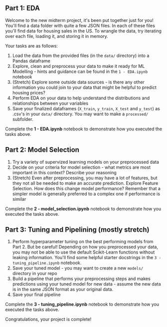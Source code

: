 ## Part 1: EDA

Welcome to the new midterm project, it's been put together just for you!  You'll find a data folder with quite a few JSON files.  In each of these files you'll find data for housing sales in the US.  To wrangle the data, try iterating over each file, loading it, and storing it in memory.

Your tasks are as follows:
1. Load the data from the provided files (in the `data/` directory) into a Pandas dataframe
2. Explore, clean and preprocess your data to make it ready for ML Modelling - hints and guidance can be found in the `1 - EDA.ipynb` notebook
3. (Stretch) Explore some outside data sources - is there any other information you could join to your data that might be helpful to predict housing prices?
4. Perform EDA on your data to help understand the distributions and relationships between your variables
5. Save your finalized dataframes (`X_train`, `y_train`, `X_test` and `y_test`) as .csv's in your `data/` directory. You may want to make a `processed/` subfolder.

Complete the **1 - EDA.ipynb** notebook to demonstrate how you executed the tasks above. 

## Part 2: Model Selection

1. Try a variety of supervized learning models on your preprocessed data
2. Decide on your criteria for model selection - what metrics are most important in this context? Describe your reasoning 
3. (Stretch) Even after preprocessing, you may have a lot of features, but they not all be needed to make an accurate prediction. Explore Feature Selection. How does this change model performance? Remember that a simpler model is generally preferred to a complex one if performance is similar

Complete the **2 - model_selection.ipynb** notebook to demonstrate how you executed the tasks above.

## Part 3: Tuning and Pipelining (mostly stretch)

1. Perform hyperparameter tuning on the best performing models from Part 2. But be careful! Depending on how you preprocessed your data, you may not be able to use the default Scikit-Learn functions without leaking information. You'll find some helpful starter docstrings in the `3 - tuning_pipeline.ipynb` notebook.
2. Save your tuned model - you may want to create a new `models/` directory in your repo
3. Build a pipeline that performs your preprocessing steps and makes predictions using your tuned model for new data - assume the new data is in the same JSON format as your original data.
4. Save your final pipeline 

Complete the **3 - tuning_pipeline.ipynb** notebook to demonstrate how you executed the tasks above.

Congratulations, your project is complete!
